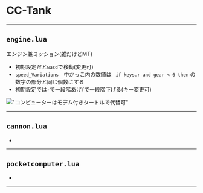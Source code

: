 # CC-Tank

---

## `engine.lua`
エンジン兼ミッション(雑だけどMT)

- 初期設定だと`wasd`で移動(変更可)
- `speed_Variations`　中かっこ内の数値は ` if keys.r and gear < 6 then` の数字の部分と同じ個数にする
-  初期設定では`r`で一段階あげ`f`で一段階下げる(キー変更可)

!["コンピューターはモデム付きタートルで代替可"]("images/engine.png")

---

## `cannon.lua`

-

---

## `pocketcomputer.lua`

- 

---
